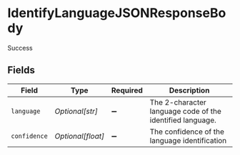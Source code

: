 # IdentifyLanguageJSONResponseBody

Success


## Fields

| Field                                                     | Type                                                      | Required                                                  | Description                                               |
| --------------------------------------------------------- | --------------------------------------------------------- | --------------------------------------------------------- | --------------------------------------------------------- |
| `language`                                                | *Optional[str]*                                           | :heavy_minus_sign:                                        | The 2-character language code of the identified language. |
| `confidence`                                              | *Optional[float]*                                         | :heavy_minus_sign:                                        | The confidence of the language identification             |